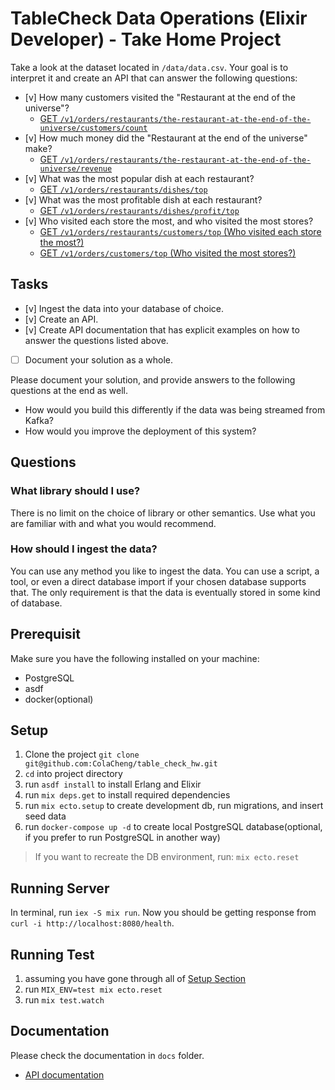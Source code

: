 # TableCheck Data Operations (Elixir Developer) - Take Home Project

Take a look at the dataset located in `/data/data.csv`. Your goal is to interpret it and create an API that can answer the following questions:
  - [v] How many customers visited the "Restaurant at the end of the universe"?
    - [GET `/v1/orders/restaurants/the-restaurant-at-the-end-of-the-universe/customers/count`](/docs/api.md#count-customers-by-restaurant-name)
  - [v] How much money did the "Restaurant at the end of the universe" make?
    - [GET `/v1/orders/restaurants/the-restaurant-at-the-end-of-the-universe/revenue`](/docs/api.md#get-revenue-by-restaurant-name)
  - [v] What was the most popular dish at each restaurant?
    - [GET `/v1/orders/restaurants/dishes/top`](/docs/api.md#get-the-most-popular-dish-at-restaurant)
  - [v] What was the most profitable dish at each restaurant?
    - [GET `/v1/orders/restaurants/dishes/profit/top`](/docs/api.md#get-the-most-profitable-dish-at-each-restaurant)
  - [v] Who visited each store the most, and who visited the most stores?
    - [GET `/v1/orders/restaurants/customers/top` (Who visited each store the most?)](/docs/api.md#get-the-top-customer-at-each-restaurant)
    - [GET `/v1/orders/customers/top` (Who visited the most stores?)](/docs/api.md#get-the-top-customer)

## Tasks

- [v] Ingest the data into your database of choice.
- [v] Create an API.
- [v] Create API documentation that has explicit examples on how to answer the questions listed above.
- [ ] Document your solution as a whole.

Please document your solution, and provide answers to the following questions at the end as well.
* How would you build this differently if the data was being streamed from Kafka?
* How would you improve the deployment of this system?


## Questions
### What library should I use?
There is no limit on the choice of library or other semantics. Use what you are familiar with and what you would recommend.

### How should I ingest the data?
You can use any method you like to ingest the data. You can use a script, a tool, or even a direct database import if your chosen database supports that. The only requirement is that the data is eventually stored in some kind of database.

## Prerequisit

Make sure you have the following installed on your machine:

* PostgreSQL
* asdf
* docker(optional)

## Setup

1. Clone the project `git clone git@github.com:ColaCheng/table_check_hw.git`
2. `cd` into project directory
3. run `asdf install` to install Erlang and Elixir
4. run `mix deps.get` to install required dependencies
5. run `mix ecto.setup` to create development db, run migrations, and insert seed data
6. run `docker-compose up -d` to create local PostgreSQL database(optional, if you prefer to run PostgreSQL in another way)

> If you want to recreate the DB environment, run: `mix ecto.reset`

## Running Server

In terminal, run `iex -S mix run`.
Now you should be getting response from `curl -i http://localhost:8080/health`.

## Running Test

1. assuming you have gone through all of [Setup Section](#setup)
2. run `MIX_ENV=test mix ecto.reset`
3. run `mix test.watch`

## Documentation

Please check the documentation in `docs` folder.

- [API documentation](/docs/api.md)
